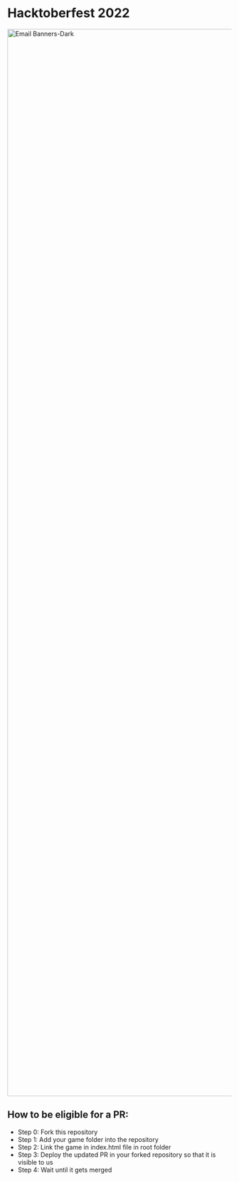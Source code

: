 # Hacktoberfest 2022 

<img width="2400" alt="Email Banners-Dark" src="https://user-images.githubusercontent.com/80981317/192709928-0231082d-5654-4f52-8fef-ed51d7ef9b83.png">

## How to be eligible for a PR:
- Step 0: Fork this repository 
- Step 1: Add your game folder into the repository
- Step 2: Link the game in index.html file in root folder
- Step 3: Deploy the updated PR in your forked repository so that it is visible to us
- Step 4: Wait until it gets merged
